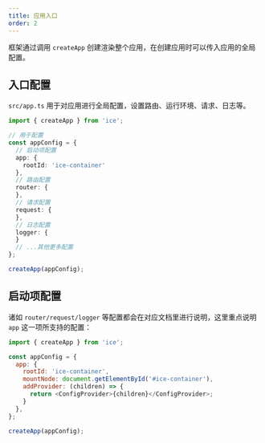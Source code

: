 ```yaml
---
title: 应用入口
order: 2
---
```


框架通过调用 `createApp` 创建渲染整个应用，在创建应用时可以传入应用的全局配置。

## 入口配置

`src/app.ts` 用于对应用进行全局配置，设置路由、运行环境、请求、日志等。

```ts
import { createApp } from 'ice';

// 用于配置
const appConfig = {
  // 启动项配置
  app: {
    rootId: 'ice-container'
  },
  // 路由配置
  router: {
  },
  // 请求配置
  request: {
  },
  // 日志配置
  logger: {
  }
  // ...其他更多配置
};

createApp(appConfig);
```

## 启动项配置

诸如 `router/request/logger` 等配置都会在对应文档里进行说明，这里重点说明 `app` 这一项所支持的配置：

```js
import { createApp } from 'ice';

const appConfig = {
  app: {
    rootId: 'ice-container',
    mountNode: document.getElementById('#ice-container'),
    addProvider: (children) => {
      return <ConfigProvider>{children}</ConfigProvider>;
    }
  },
};

createApp(appConfig);
```